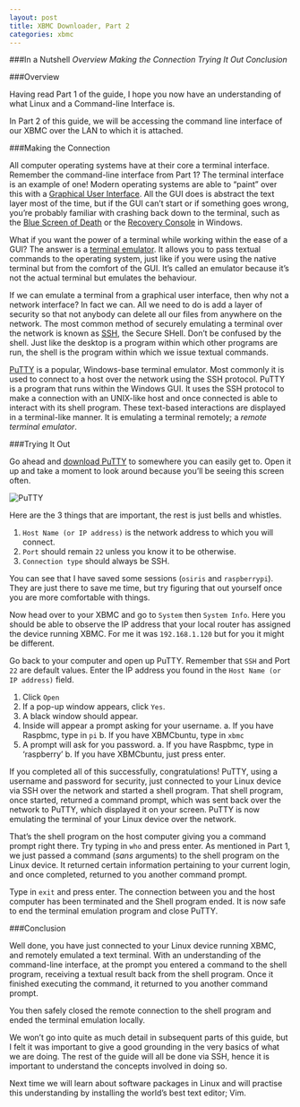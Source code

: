 ```yaml
---
layout: post
title: XBMC Downloader, Part 2
categories: xbmc
---
```


###In a Nutshell
_Overview_
_Making the Connection_
_Trying It Out_
_Conclusion_

###Overview

Having read Part 1 of the guide, I hope you now have an understanding of what Linux and a Command-line Interface is.

In Part 2 of this guide, we will be accessing the command line interface of our XBMC over the LAN to which it is attached.

###Making the Connection

All computer operating systems have at their core a terminal interface. Remember the command-line interface from Part 1? The terminal interface is an example of one! Modern operating systems are able to “paint” over this with a [Graphical User Interface](http://en.wikipedia.org/wiki/Graphical_user_interface). All the GUI does is abstract the text layer most of the time, but if the GUI can’t start or if something goes wrong, you’re probably familiar with crashing back down to the terminal, such as the [Blue Screen of Death](http://en.wikipedia.org/wiki/Blue_Screen_of_Death) or the [Recovery Console](http://en.wikipedia.org/wiki/Recovery_Console) in Windows.

What if you want the power of a terminal while working within the ease of a GUI? The answer is a [terminal emulator](http://en.wikipedia.org/wiki/Terminal_emulator). It allows you to pass textual commands to the operating system, just like if you were using the native terminal but from the comfort of the GUI. It’s called an emulator because it’s not the actual terminal but emulates the behaviour.

If we can emulate a terminal from a graphical user interface, then why not a network interface? In fact we can. All we need to do is add a layer of security so that not anybody can delete all our files from anywhere on the network. The most common method of securely emulating a terminal over the network is known as [SSH](http://en.wikipedia.org/wiki/Secure_Shell), the Secure SHell. Don’t be confused by the shell. Just like the desktop is a program within which other programs are run, the shell is the program within which we issue textual commands.

[PuTTY](http://en.wikipedia.org/wiki/PuTTY) is a popular, Windows-base terminal emulator. Most commonly it is used to connect to a host over the network using the SSH protocol. PuTTY is a program that runs within the Windows GUI. It uses the SSH protocol to make a connection with an UNIX-like host and once connected is able to interact with its shell program. These text-based interactions are displayed in a terminal-like manner. It is emulating a terminal remotely; a _remote_ _terminal_ _emulator_.

###Trying It Out

Go ahead and [download PuTTY](http://the.earth.li/~sgtatham/putty/latest/x86/putty.exe) to somewhere you can easily get to. Open it up and take a moment to look around because you’ll be seeing this screen often.

![PuTTY](https://raw.github.com/dancingborg/dancingborg.github.io/master/_img/PuTTY.jpg)

Here are the 3 things that are important, the rest is just bells and whistles.

1.  `Host Name (or IP address)` is the network address to which you will connect.
2.  `Port` should remain `22` unless you know it to be otherwise.
3.  `Connection type` should always be SSH.

You can see that I have saved some sessions (`osiris` and `raspberrypi`). They are just there to save me time, but try figuring that out yourself once you are more comfortable with things.

Now head over to your XBMC and go to `System` then `System Info`. Here you should be able to observe the IP address that your local router has assigned the device running XBMC. For me it was `192.168.1.120` but for you it might be different.

Go back to your computer and open up PuTTY. Remember that `SSH` and Port `22` are default values. Enter the IP address you found in the `Host Name (or IP address)` field.

1.  Click `Open`
2.  If a pop-up window appears, click `Yes`.
3.  A black window should appear.
4.  Inside will appear a prompt asking for your username.
  a.  If you have Raspbmc, type in `pi`
  b.  If you have XBMCbuntu, type in `xbmc`
5. A prompt will ask for you password.
  a.  If you have Raspbmc, type in ‘raspberry’
  b.  If you have XBMCbuntu, just press enter.

If you completed all of this successfully, congratulations! PuTTY, using a username and password for security, just connected to your Linux device via SSH over the network and started a shell program. That shell program, once started, returned a command prompt, which was sent back over the network to PuTTY, which displayed it on your screen. PuTTY is now emulating the terminal of your Linux device over the network.

That’s the shell program on the host computer giving you a command prompt right there. Try typing in `who` and press enter. As mentioned in Part 1, we just passed a command (_sans_ arguments) to the shell program on the Linux device. It returned certain information pertaining to your current login, and once completed, returned to you another command prompt.

Type in `exit` and press enter. The connection between you and the host computer has been terminated and the Shell program ended. It is now safe to end the terminal emulation program and close PuTTY.

###Conclusion

Well done, you have just connected to your Linux device running XBMC, and remotely emulated a text terminal. With an understanding of the command-line interface, at the prompt you entered a command to the shell program, receiving a textual result back from the shell program. Once it finished executing the command, it returned to you another command prompt.

You then safely closed the remote connection to the shell program and ended the terminal emulation locally.

We won’t go into quite as much detail in subsequent parts of this guide, but I felt it was important to give a good grounding in the very basics of what we are doing. The rest of the guide will all be done via SSH, hence it is important to understand the concepts involved in doing so.

Next time we will learn about software packages in Linux and will practise this understanding by installing the world’s best text editor; Vim.

